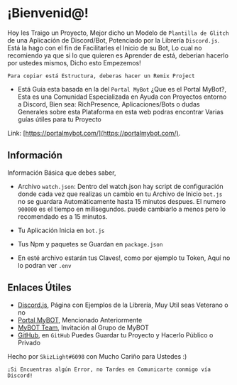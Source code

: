 ¡Bienvenid@!
=================

Hoy les Traigo un Proyecto, Mejor dicho un Modelo de `Plantilla de Glitch` de una Aplicación de Discord/Bot, Potenciado por la Librería `Discord.js`. 
Está la hago con el fin de Facilitarles el Inicio de su Bot, Lo cual no recomiendo ya que si lo que quieren es Aprender de está, deberian hacerlo por ustedes mismos, Dicho esto Empezemos!

`Para copiar está Estructura, deberas hacer un Remix Project`


- Está Guía esta basada en la del `Portal MyBot` ¿Que es el Portal MyBot?, Esta es una Comunidad Especializada en Ayuda con Proyectos entorno a Discord, Bien sea: RichPresence, Aplicaciones/Bots o dudas Generales sobre esta Plataforma
en esta web podras encontrar Varias guías útiles para tu Proyecto

Link: [https://portalmybot.com/](https://portalmybot.com/).


Información
------------

Información Básica que debes saber,


- Archivo `watch.json`:
Dentro del watch.json hay script de configuración donde cada vez que realizas un cambio en tu Archivo de Inicio `bot.js` no se guardara Automáticamente hasta 15 minutos despues. El numero `900000` es el tiempo en milisegundos. puede cambiarlo a menos pero lo recomendado es a 15 minutos.


- Tu Aplicación Inicia en `bot.js`
- Tus Npm y paquetes se Guardan en `package.json`
- En esté archivo estarán tus Claves!, como por ejemplo tu Token, Aquí no lo podran ver `.env`

Enlaces Útiles
------------

- [Discord.js](https://discord.js.org), Página con Ejemplos de la Librería, Muy Util seas Veterano o no
- [Portal MyBOT](https://portalmybot.com/), Mencionado Anteriormente
- [MyBOT Team](https://discord.gg/g6ssSmK), Invitación al Grupo de MyBOT
- [GitHub](https://github.com), en `GitHub` Puedes Guardar tu Proyecto y Hacerlo Público o Privado

Hecho por `SkizLight#6098` con Mucho Cariño para Ustedes :)

`¡Si Encuentras algún Error, no Tardes en Comunicarte conmigo vía Discord!`
